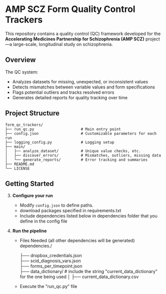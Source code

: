 # AMP SCZ Form Quality Control Trackers

This repository contains a quality control (QC) framework developed for the **Accelerating Medicines Partnership for Schizophrenia (AMP SCZ)** project—a large-scale, longitudinal study on schizophrenia. 

##  Overview

The QC system:
- Analyzes datasets for missing, unexpected, or inconsistent values
- Detects mismatches between variable values and form specifications
- Flags potential outliers and tracks resolved errors
- Generates detailed reports for quality tracking over time

##  Project Structure

```
form_qc_trackers/
├── run_qc.py                     # Main entry point
├── config.json                   # Customizable parameters for each run
├── logging_config.py             # Logging setup
├── main/
│   ├── analyze_dataset/          # Unique value checks, etc.
│   ├── discover_errors/          # Mismatches, outliers, missing data
│   └── generate_reports/         # Error tracking and summaries
├── README.md
└── LICENSE
```

##  Getting Started


3. **Configure your run**
   - Modify `config.json` to define paths.
   - download packages specified in requirements.txt
   - Include dependencies listed below
   in dependencies folder that you define in
   the config file

4. **Run the pipeline**
   
   - Files Needed (all other dependencies will be generated)
      dependencies./

      ├── dropbox_credentials.json                    
      ├── scid_diagnosis_vars.json  
      ├── forms_per_timepoint.json                
      ├── data_dictionary/ # include the string "current_data_dictionary"  for the one being used 
      │   ├── current_data_dictionary.csv 
   - Execute the "run_qc.py" file
